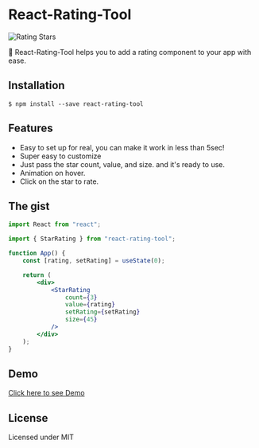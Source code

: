 # React-Rating-Tool

![Rating Stars](http://g.recordit.co/JZKwYl3OEy.gif)

🎉 React-Rating-Tool helps you to add a rating component to your app with ease.

## Installation

```
$ npm install --save react-rating-tool
```

## Features

-   Easy to set up for real, you can make it work in less than 5sec!
-   Super easy to customize
-   Just pass the star count, value, and size. and it's ready to use.
-   Animation on hover.
-   Click on the star to rate.

## The gist

```jsx
import React from "react";

import { StarRating } from "react-rating-tool";

function App() {
    const [rating, setRating] = useState(0);

    return (
        <div>
            <StarRating
                count={3}
                value={rating}
                setRating={setRating}
                size={45}
            />
        </div>
    );
}
```

## Demo

[Click here to see Demo](https://clever-dubinsky-fcc527.netlify.app/)

## License

Licensed under MIT

